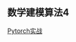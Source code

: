 ## 数学建模算法4
[Pytorch实战](https://tianchi.aliyun.com/course/337?spm=5176.21206777.J_7877492310.5.467617c91XsNaS)
